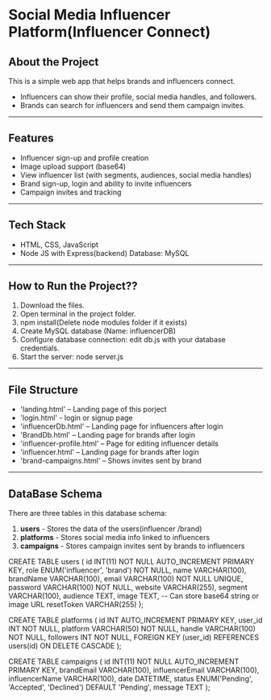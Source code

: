 # Social Media Influencer Platform(Influencer Connect)
## About the Project

This is a simple web app that helps brands and influencers connect.

* Influencers can show their profile, social media handles, and followers.
* Brands can search for influencers and send them campaign invites.

---

## Features
* Influencer sign-up and profile creation
* Image upload support (base64)
* View influencer list (with segments, audiences, social media handles)
* Brand sign-up, login and ability to invite influencers
* Campaign invites and tracking

---
## Tech Stack

* HTML, CSS, JavaScript
* Node JS with Express(backend)
Database: MySQL

---

## How to Run the Project??

1. Download the files.
2. Open terminal in the project folder.
3. npm install(Delete node modules folder if it exists)
4. Create MySQL database (Name: influencerDB)
5.  Configure database connection:
      edit db.js with your database credentials.
6. Start the server:
      node server.js

---

## File Structure

* 'landing.html' – Landing page of this porject
* 'login.html' - login or signup page
* 'influencerDb.html' – Landing page for influencers after login
* 'BrandDb.html' – Landing page for brands after login
* 'influencer-profile.html' – Page for editing influencer details
* 'influencer.html' – Landing page for brands after login
* 'brand-campaigns.html' – Shows invites sent by brand

---

## DataBase Schema

There are three tables in this database schema:
1. **users** - Stores the data of the users(influencer /brand)
2. **platforms** - Stores social media info linked to influencers
3. **campaigns** - Stores campaign invites sent by brands to influencers


CREATE TABLE users (
  id INT(11) NOT NULL AUTO_INCREMENT PRIMARY KEY,
  role ENUM('influencer', 'brand') NOT NULL,
  name VARCHAR(100),
  brandName VARCHAR(100),
  email VARCHAR(100) NOT NULL UNIQUE,
  password VARCHAR(100) NOT NULL,
  website VARCHAR(255),
  segment VARCHAR(100),
  audience TEXT,
  image TEXT, -- Can store base64 string or image URL
  resetToken VARCHAR(255)
);


CREATE TABLE platforms (
  id INT AUTO_INCREMENT PRIMARY KEY,
  user_id INT NOT NULL,
  platform VARCHAR(50) NOT NULL,
  handle VARCHAR(100) NOT NULL,
  followers INT NOT NULL,
  FOREIGN KEY (user_id) REFERENCES users(id) ON DELETE CASCADE
);


CREATE TABLE campaigns (
  id INT(11) NOT NULL AUTO_INCREMENT PRIMARY KEY,
  brandEmail VARCHAR(100),
  influencerEmail VARCHAR(100),
  influencerName VARCHAR(100),
  date DATETIME,
  status ENUM('Pending', 'Accepted', 'Declined') DEFAULT 'Pending',
  message TEXT
);